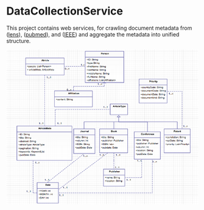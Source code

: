DataCollectionService
=============
This project contains web services, for crawling document metadata from ([lens](http://www.lens.org/lens/)), ([pubmed](http://www.ncbi.nlm.nih.gov/pubmed/)), and ([IEEE](http://ieeexplore.ieee.org/Xplore/home.jsp)) and aggregate the metadata into unified structure.  

![alt tag](https://github.com/wwhou/pubmedservice/blob/master/articleStructure.png)
